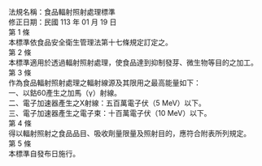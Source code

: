 法規名稱：食品輻射照射處理標準  
修正日期：民國 113 年 01 月 19 日  
第 1 條  
本標準依食品安全衛生管理法第十七條規定訂定之。  
第 2 條  
本標準適用於透過輻射照射處理，使食品達到抑制發芽、微生物等目的之加工。  
第 3 條  
作為食品輻射照射處理之輻射線源及其限用之最高能量如下：  
一、以鈷60產生之加馬（γ）射線。  
二、電子加速器產生之X射線：五百萬電子伏（5 MeV）以下。  
三、電子加速器產生之電子束：十百萬電子伏（10 MeV）以下。  
第 4 條  
得以輻射照射之食品品目、吸收劑量限量及照射目的，應符合附表所列規定。  
第 5 條  
本標準自發布日施行。  


